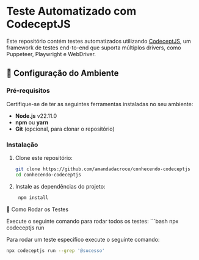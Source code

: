 # Teste Automatizado com CodeceptJS

Este repositório contém testes automatizados utilizando [CodeceptJS](https://codecept.io/), um framework de testes end-to-end que suporta múltiplos drivers, como Puppeteer, Playwright e WebDriver.

## 🚀 Configuração do Ambiente

### Pré-requisitos

Certifique-se de ter as seguintes ferramentas instaladas no seu ambiente:

- **Node.js** v22.11.0
- **npm** ou **yarn**
- **Git** (opcional, para clonar o repositório)

### Instalação

1. Clone este repositório:
   ```bash
   git clone https://github.com/amandadacroce/conhecendo-codeceptjs
   cd conhecendo-codeceptjs

2. Instale as dependências do projeto:
   ```bash
    npm install

📜 Como Rodar os Testes

Execute o seguinte comando para rodar todos os testes:
    ```bash
    npx codeceptjs run


Para rodar um teste específico execute o seguinte comando:
   ```bash
npx codeceptjs run --grep '@sucesso'
